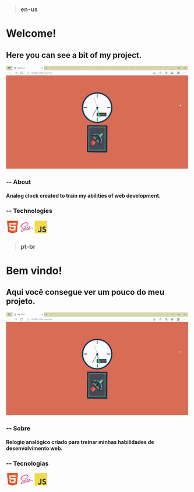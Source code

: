 > ### en-us

# Welcome!

## Here you can see a bit of my project.

![](https://github.com/IsaacLouzeiro/clock/blob/master/wallClock-gif.gif "Preview")

### -- About

#### Analog clock created to train my abilities of web development.

### -- Technologies

<span><img src="https://raw.githubusercontent.com/devicons/devicon/master/icons/html5/html5-original.svg" width="35px" alt="Html 5" title="Html 5" /></span>
<span><img src="https://raw.githubusercontent.com/devicons/devicon/master/icons/sass/sass-original.svg" width="35px" alt="Html 5" title="Sass" /></span>
<span><img src="https://raw.githubusercontent.com/devicons/devicon/master/icons/javascript/javascript-original.svg" width="35px" alt="javascript" title="javascript"/></span>


> ### pt-br

# Bem vindo!

## Aqui você consegue ver um pouco do meu projeto.

![](https://github.com/IsaacLouzeiro/clock/blob/master/wallClock-gif.gif "Pré-visualização")

### -- Sobre

#### Relogio analógico criado para treinar minhas habilidades de desenvolvimento web.

### -- Tecnologias


<span><img src="https://raw.githubusercontent.com/devicons/devicon/master/icons/html5/html5-original.svg" width="35px" alt="Html 5" title="Html 5" /></span>
<span><img src="https://raw.githubusercontent.com/devicons/devicon/master/icons/sass/sass-original.svg" width="35px" alt="Sass" title="Sass" /></span>
<span><img src="https://raw.githubusercontent.com/devicons/devicon/master/icons/javascript/javascript-original.svg" width="35px" alt="javascript" title="javascript"/></span>

